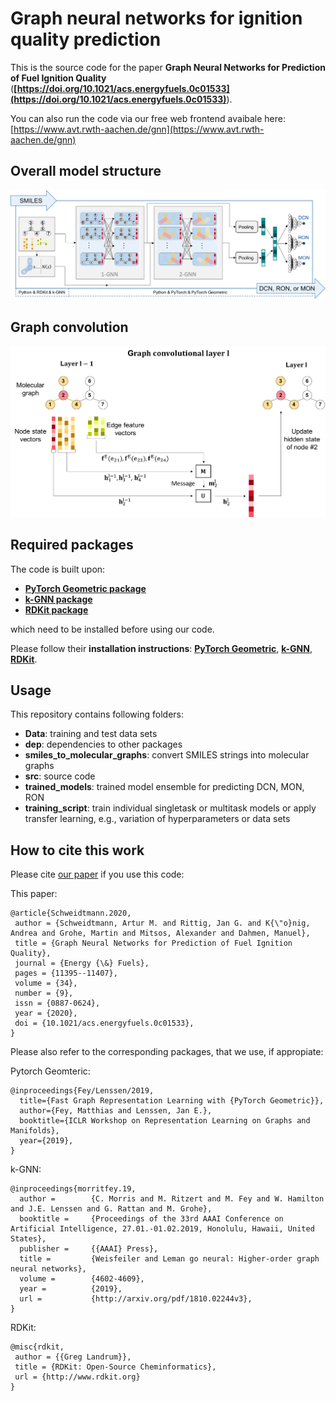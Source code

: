 # Graph neural networks for ignition quality prediction

This is the source code for the paper **Graph Neural Networks for Prediction of Fuel Ignition Quality** (**[https://doi.org/10.1021/acs.energyfuels.0c01533](https://doi.org/10.1021/acs.energyfuels.0c01533)**). 

You can also run the code via our free web frontend avaibale here: [https://www.avt.rwth-aachen.de/gnn](https://www.avt.rwth-aachen.de/gnn)

## Overall model structure

![Model_structure](doc/images/GNN_structure.jpg)

## Graph convolution

![Graph_Convolution](doc/images/Graph_Convolution.jpg)

## Required packages

The code is built upon: 

* **[PyTorch Geometric package](https://github.com/rusty1s/pytorch_geometric)**
* **[k-GNN package](https://github.com/chrsmrrs/k-gnn)**
* **[RDKit package](https://www.rdkit.org/)**

which need to be installed before using our code.

Please follow their **installation instructions**: **[PyTorch Geometric](https://pytorch-geometric.readthedocs.io/en/latest/notes/installation.html)**, **[k-GNN](https://github.com/chrsmrrs/k-gnn)**, **[RDKit](https://www.rdkit.org/docs/Install.html)**.

## Usage

This repository contains following folders:

* **Data**: training and test data sets
* **dep**: dependencies to other packages
* **smiles_to_molecular_graphs**: convert SMILES strings into molecular graphs
* **src**: source code
* **trained_models**: trained model ensemble for predicting DCN, MON, RON
* **training_script**: train individual singletask or multitask models or apply transfer learning, e.g., variation of hyperparameters or data sets


## How to cite this work

Please cite [our paper](https://doi.org/10.1021/acs.energyfuels.0c01533) if you use this code:

This paper:

```
@article{Schweidtmann.2020,
 author = {Schweidtmann, Artur M. and Rittig, Jan G. and K{\"o}nig, Andrea and Grohe, Martin and Mitsos, Alexander and Dahmen, Manuel},
 title = {Graph Neural Networks for Prediction of Fuel Ignition Quality},
 journal = {Energy {\&} Fuels},  
 pages = {11395--11407},
 volume = {34},
 number = {9},
 issn = {0887-0624},
 year = {2020},
 doi = {10.1021/acs.energyfuels.0c01533},
}
```

Please also refer to the corresponding packages, that we use, if appropiate:

Pytorch Geomteric:

```
@inproceedings{Fey/Lenssen/2019,
  title={Fast Graph Representation Learning with {PyTorch Geometric}},
  author={Fey, Matthias and Lenssen, Jan E.},
  booktitle={ICLR Workshop on Representation Learning on Graphs and Manifolds},
  year={2019},
}
```

k-GNN:

```
@inproceedings{morritfey.19,
  author =        {C. Morris and M. Ritzert and M. Fey and W. Hamilton and J.E. Lenssen and G. Rattan and M. Grohe},
  booktitle =     {Proceedings of the 33rd AAAI Conference on Artificial Intelligence, 27.01.-01.02.2019, Honolulu, Hawaii, United States},
  publisher =     {{AAAI} Press},
  title =         {Weisfeiler and Leman go neural: Higher-order graph neural networks},
  volume =        {4602-4609},
  year =          {2019},
  url =           {http://arxiv.org/pdf/1810.02244v3},
}
```

RDKit:

```
@misc{rdkit,
 author = {{Greg Landrum}},
 title = {RDKit: Open-Source Cheminformatics},
 url = {http://www.rdkit.org}
}
```
